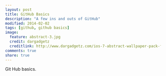 ```yaml
---
layout: post
title: GitHub Basics
description: "A few ins and outs of GitHub"
modified: 2014-02-02
tags: [github, github basics]
image:
  feature: abstract-3.jpg
  credit: dargadgetz
  creditlink: http://www.dargadgetz.com/ios-7-abstract-wallpaper-pack-for-iphone-5-and-ipod-touch-retina/
comments: true
share: true
---
```



Git Hub basics.

